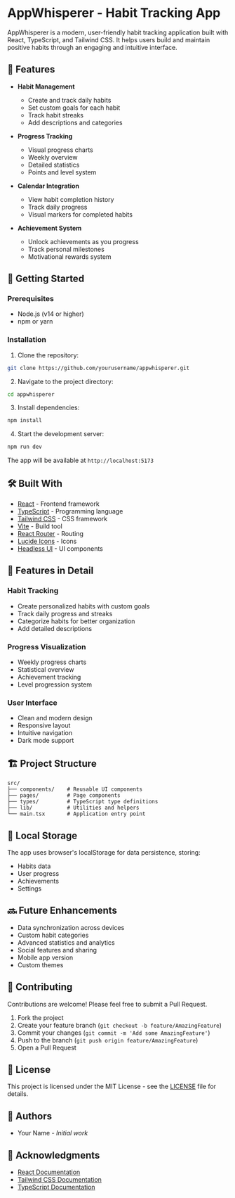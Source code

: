 # AppWhisperer - Habit Tracking App

AppWhisperer is a modern, user-friendly habit tracking application built with React, TypeScript, and Tailwind CSS. It helps users build and maintain positive habits through an engaging and intuitive interface.

## 🌟 Features

- **Habit Management**
  - Create and track daily habits
  - Set custom goals for each habit
  - Track habit streaks
  - Add descriptions and categories

- **Progress Tracking**
  - Visual progress charts
  - Weekly overview
  - Detailed statistics
  - Points and level system

- **Calendar Integration**
  - View habit completion history
  - Track daily progress
  - Visual markers for completed habits

- **Achievement System**
  - Unlock achievements as you progress
  - Track personal milestones
  - Motivational rewards system

## 🚀 Getting Started

### Prerequisites

- Node.js (v14 or higher)
- npm or yarn

### Installation

1. Clone the repository:
```bash
git clone https://github.com/yourusername/appwhisperer.git
```

2. Navigate to the project directory:
```bash
cd appwhisperer
```

3. Install dependencies:
```bash
npm install
```

4. Start the development server:
```bash
npm run dev
```

The app will be available at `http://localhost:5173`

## 🛠️ Built With

- [React](https://reactjs.org/) - Frontend framework
- [TypeScript](https://www.typescriptlang.org/) - Programming language
- [Tailwind CSS](https://tailwindcss.com/) - CSS framework
- [Vite](https://vitejs.dev/) - Build tool
- [React Router](https://reactrouter.com/) - Routing
- [Lucide Icons](https://lucide.dev/) - Icons
- [Headless UI](https://headlessui.dev/) - UI components

## 📱 Features in Detail

### Habit Tracking
- Create personalized habits with custom goals
- Track daily progress and streaks
- Categorize habits for better organization
- Add detailed descriptions

### Progress Visualization
- Weekly progress charts
- Statistical overview
- Achievement tracking
- Level progression system

### User Interface
- Clean and modern design
- Responsive layout
- Intuitive navigation
- Dark mode support

## 🏗️ Project Structure

```
src/
├── components/    # Reusable UI components
├── pages/         # Page components
├── types/         # TypeScript type definitions
├── lib/           # Utilities and helpers
└── main.tsx       # Application entry point
```

## 💾 Local Storage

The app uses browser's localStorage for data persistence, storing:
- Habits data
- User progress
- Achievements
- Settings

## 🔜 Future Enhancements

- Data synchronization across devices
- Custom habit categories
- Advanced statistics and analytics
- Social features and sharing
- Mobile app version
- Custom themes

## 🤝 Contributing

Contributions are welcome! Please feel free to submit a Pull Request.

1. Fork the project
2. Create your feature branch (`git checkout -b feature/AmazingFeature`)
3. Commit your changes (`git commit -m 'Add some AmazingFeature'`)
4. Push to the branch (`git push origin feature/AmazingFeature`)
5. Open a Pull Request

## 📝 License

This project is licensed under the MIT License - see the [LICENSE](LICENSE) file for details.

## 👥 Authors

- Your Name - *Initial work*

## 🙏 Acknowledgments

- [React Documentation](https://reactjs.org/docs)
- [Tailwind CSS Documentation](https://tailwindcss.com/docs)
- [TypeScript Documentation](https://www.typescriptlang.org/docs)